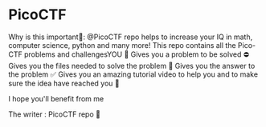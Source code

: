 # PicoCTF

Why is this important🤔: @PicoCTF repo helps to increase your IQ in math, computer science, python and many more!
This repo contains all the Pico-CTF problems and challengesYOU 👊
Gives you a problem to be solved ⛔
Gives you the files needed to solve the problem 📂
Gives you the answer to the problem ✅
Gives you an amazing tutorial video to help you and to make sure the idea have reached you 🤗

I hope you'll benefit from me


The writer : PicoCTF repo 🙂
